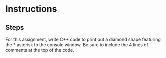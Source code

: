 # Instructions  

  ## Steps
For this assignment, write C++ code to print out a diamond shape featuring the * asterisk to the console window. Be sure to include the 4 lines of comments at the top of the code.


  